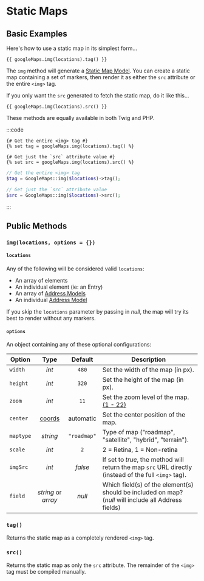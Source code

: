 # Static Maps

## Basic Examples

Here's how to use a static map in its simplest form...

```twig
{{ googleMaps.img(locations).tag() }}
```

The `img` method will generate a [Static Map Model](/models/static-map-model/). You can create a static map containing a set of markers, then render it as either the `src` attribute or the entire `<img>` tag.

If you only want the `src` generated to fetch the static map, do it like this...

```twig
{{ googleMaps.img(locations).src() }}
```

These methods are equally available in both Twig and PHP.

:::code
```twig
{# Get the entire <img> tag #}
{% set tag = googleMaps.img(locations).tag() %}

{# Get just the `src` attribute value #}
{% set src = googleMaps.img(locations).src() %}
```
```php
// Get the entire <img> tag
$tag = GoogleMaps::img($locations)->tag();

// Get just the `src` attribute value
$src = GoogleMaps::img($locations)->src();
```
:::

## Public Methods

### `img(locations, options = {})`

#### `locations`

Any of the following will be considered valid `locations`:

 - An array of elements
 - An individual element (ie: an Entry)
 - An array of [Address Models](/models/address-model/)
 - An individual [Address Model](/models/address-model/)
 
If you skip the `locations` parameter by passing in _null_, the map will try its best to render without any markers.
 
#### `options`

An object containing any of these optional configurations:

| Option    | Type                | Default     | Description |
|-----------|:-------------------:|:-----------:|-------------|
| `width`   | _int_               | `480`       | Set the width of the map (in px). |
| `height`  | _int_               | `320`       | Set the height of the map (in px). |
| `zoom`    | _int_               | `11`        | Set the zoom level of the map. [(1 - 22)](https://stackoverflow.com/a/32407072/3467557) |
| `center`  | [coords](/models/coordinates/) | automatic   | Set the center position of the map. |
| `maptype` | _string_            | `"roadmap"` | Type of map ("roadmap", "satellite", "hybrid", "terrain"). |
| `scale`   | _int_               | `2`         | 2 = Retina, 1 = Non-retina |
| `imgSrc`  | _int_               | _false_     | If set to _true_, the method will return the map `src` URL directly (instead of the full `<img>` tag). |
| `field`   | _string_ or _array_ | _null_      | Which field(s) of the element(s) should be included on map? (_null_ will include all Address fields) |

### `tag()`

Returns the static map as a completely rendered `<img>` tag.

### `src()`

Returns the static map as only the `src` attribute. The remainder of the `<img>` tag must be compiled manually.
